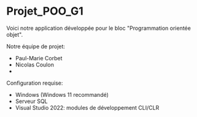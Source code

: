# Projet_POO_G1

Voici notre application développée pour le bloc "Programmation orientée objet".

Notre équipe de projet:
  - Paul-Marie Corbet
  - Nicolas Coulon
  - 

Configuration requise:
- Windows (Windows 11 recommandé)
- Serveur SQL
- Visual Studio 2022: modules de développement CLI/CLR
